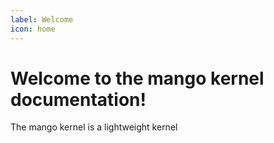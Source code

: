 ```yaml
---
label: Welcome
icon: home
---
```

# Welcome to the mango kernel documentation!
<p>The mango kernel is a lightweight kernel</p>
